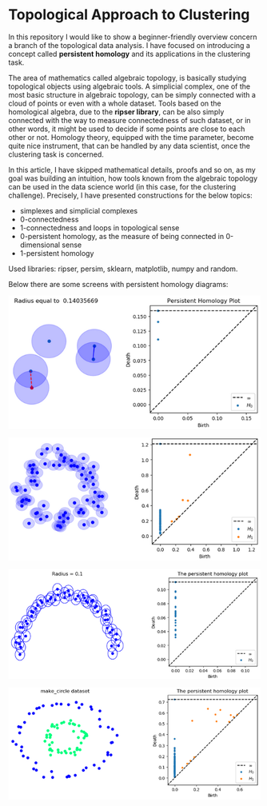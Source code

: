 # Topological Approach to Clustering

In this repository I would like to show a beginner-friendly overview concern a branch of the topological data analysis. I have focused on introducing a concept called **persistent homology** and its applications in the clustering task.

The area of mathematics called algebraic topology, is basically studying topological objects using algebraic tools. A simplicial complex, one of the most basic structure in algebraic topology, can be simply connected with a cloud of points or even with a whole dataset. Tools based on the homological algebra, due to the **ripser library**, can be also simply connected with the way to measure connectedness of such dataset, or in other words, it might be used to decide if some points are close to each other or not. Homology theory, equipped with the time parameter, become quite nice instrument, that can be handled by any data scientist, once the clustering task is concerned.  

In this article, I have skipped mathematical details, proofs and so on, as my goal was building an intuition, how tools known from the algebraic topology can be used in the data science world (in this case, for the clustering challenge). Precisely, I have presented constructions for the below topics:

- simplexes and simplicial complexes
- 0-connectedness
- 1-connectedness and loops in topological sense
- 0-persistent homology, as the measure of being connected in 0-dimensional sense
- 1-persistent homology

Used libraries: ripser, persim, sklearn, matplotlib, numpy and random.


Below there are some screens with persistent homology diagrams:


![Img](https://github.com/Yelon-ml/Topological_Approach_to_Clustering/blob/master/screens/s1.PNG)

![Img](https://github.com/Yelon-ml/Topological_Approach_to_Clustering/blob/master/screens/s3.PNG)

![Img](https://github.com/Yelon-ml/Topological_Approach_to_Clustering/blob/master/screens/s2.PNG)

![Img](https://github.com/Yelon-ml/Topological_Approach_to_Clustering/blob/master/screens/s4.PNG)
